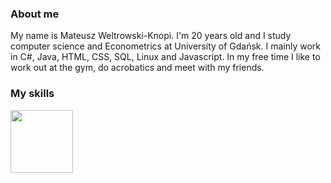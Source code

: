 ### About me

My name is Mateusz Weltrowski-Knopi. I'm 20 years old and I study computer science and Econometrics at University of Gdańsk.
I mainly work in C#, Java, HTML, CSS, SQL, Linux and Javascript.
In my free time I like to work out at the gym, do acrobatics and meet with my friends.


### My skills

<img src="![C#](https://user-images.githubusercontent.com/100945669/172905483-2a4215fc-eb08-42b8-9727-7665e679b5aa.png)" width="100px">


